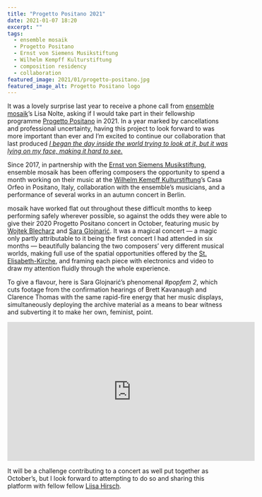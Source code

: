 ```yaml
---
title: "Progetto Positano 2021"
date: 2021-01-07 18:20
excerpt: ""
tags:
  - ensemble mosaik
  - Progetto Positano
  - Ernst von Siemens Musikstiftung
  - Wilhelm Kempff Kulturstiftung
  - composition residency
  - collaboration
featured_image: 2021/01/progetto-positano.jpg
featured_image_alt: Progetto Positano logo
---
```

It was a lovely surprise last year to receive a phone call from
[ensemble mosaik][em]’s Lisa Nolte, asking if I would take part in their
fellowship programme [Progetto Positano][pp] in 2021. In a year marked by
cancellations and professional uncertainty, having this project to look
forward to was more important than ever and I’m excited to continue our
collaboration that last produced [_I began the day inside the world trying to look at it, but it was lying on my face, making it hard to see._][ibtd]

Since 2017, in partnership with the [Ernst von Siemens Musikstiftung][evs],
ensemble mosaik has been offering composers the opportunity to spend a month
working on their music at the [Wilhelm Kempff Kulturstiftung][wkk]’s
Casa Orfeo in Positano, Italy, collaboration with the ensemble’s musicians, and
a performance of several works in an autumn concert in Berlin.

mosaik have worked flat out throughout these
difficult months to keep performing safely wherever possible, so against the
odds they were able to give their 2020 Progetto Positano concert in October,
featuring music by [Wojtek Blecharz][wb] and [Sara Glojnarić][sg]. It was a
magical concert — a magic only partly attributable to it being the first
concert I had attended in six months — beautifully balancing the two composers’
very different musical worlds, making full use of the spatial opportunities
offered by the [St. Elisabeth-Kirche][sek], and framing each piece with
electronics and video to draw my attention fluidly through the whole experience.

To give a flavour, here is Sara Glojnarić’s phenomenal _#popfem 2_, which cuts
footage from the confirmation hearings of Brett Kavanaugh and Clarence Thomas
with the same rapid-fire energy that her music displays, simultaneously
deploying the archive material as a means to bear witness and subverting it
to make her own, feminist, point.

<p class="embed-container"><iframe width="560" height="315" src="https://www.youtube-nocookie.com/embed/Mt-n16k0A0g" frameborder="0" allow="accelerometer; encrypted-media; gyroscope; picture-in-picture" allowfullscreen></iframe></p>

It will be a challenge contributing to a concert as well put together as
October’s, but I look forward to attempting to do so and sharing this
platform with fellow fellow [Liisa Hirsch][lh].

[em]: http://www.ensemble-mosaik.de/
[pp]: https://progettopositano.org/
[evs]: http://www.evs-musikstiftung.ch/
[wkk]: https://www.wilhelm-kempff-kulturstiftung.de/
[ibtd]: /2018/11/i-began-the-day-inside-the-world-trying-to-look-at-it-but-it-was-lying-on-my-face-making-it-hard-to-see/
[sg]: https://saraglojnaric.com/
[wb]: http://wojtekblecharz.com/
[sek]: https://www.elisabeth.berlin/de/kulturorte/st-elisabeth
[lh]: https://emic.ee/liisa-hirsch
